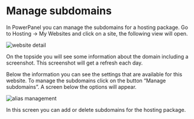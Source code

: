 # Manage subdomains

In PowerPanel you can manage the subdomains for a hosting package.
Go to Hosting -> My Websites and click on a site, the following view will open.

![website detail](/supportpages/images/website_detail.png)

On the topside you will see some information about the domain including a screenshot. This screenshot will get a refresh each day.

Below the information you can see the settings that are available for this website. To manage the subdomains click on the button “Manage subdomains”. A screen below the options will appear.

![alias management](/supportpages/images/manage_subdomains.png)

In this screen you can add or delete subdomains for the hosting package.
